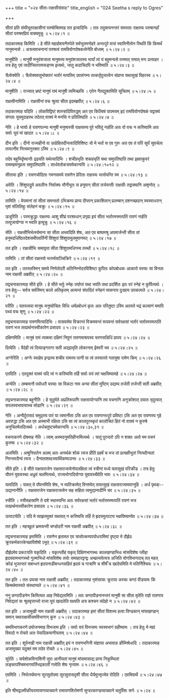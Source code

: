 +++
title = "०२४ सीता-राक्षसीसंवादः"
title_english = "024 Seetha s reply to Ogres"

+++



  
सीतां प्रति संघीभूतराक्षसीनां परुषोक्तिमाह तत इत्यादिभिः । ततः
तदुक्त्यनन्तरं समस्ताः राक्षस्यः परुषानर्हां सीतां परुषमप्रियं
वाक्यमूचुः  ॥  ५।२४।१ ॥   

  

तदाकारमाह किमिति । हे सीते महार्हशयनैरुपेते सर्वभूतमनोहरे अन्तःपुरे वासं
स्वामिनीत्वेन स्थितिं किं किमर्थं नानुमन्यसे । अत्रत्यवचनानां परुषत्वं
रामवियोगपोषकत्वेनेति बोध्यम्  ॥  ५।२४।२  ॥   

  

मानुषीति । मानुषी मनुवंशजाता मानुषस्य मनुवंशजातस्य भार्यां त्वं यं
बहुमन्यसे तस्मात् रामात् मनः प्रत्याहर । तत्र हेतुः एवं
त्वदीप्सितरामसङ्गम इत्यर्थः, जातु कदाचिदपि न भविष्यति  ॥  ५।२४।३  ॥   

  

त्रैलोक्येति । त्रैलोक्यवसुभोक्तारं भर्तारं मत्पतिम् उपसंगम्य
तत्कर्तृपूजात्वेन संप्राप्य यथासुखं विहरस्व  ॥  ५।२४।४  ॥   

  

मानुषीति । राज्यात् भ्रष्टं मानुषं रामं मानुषी त्वमिच्छसि । एतेन
नैतद्युक्तमिति सूचितम्  ॥  ५।२४।५  ॥   

  

राक्षसीनामिति । राक्षसीनां वचः श्रुत्वा सीता इदमब्रवीत्  ॥  ५।२४।६  ॥   

  

तदाकारमाह यदिति । लोकविद्विष्टं शास्त्रादिविरुद्धम् अत एव किल्विषं
पापमयम् इदं रामवियोगपोषकं यद्वाक्यं संगताः यूयमुदाहरथ तदेतत् वाक्यं मे
मनसि न प्रतितिष्ठति  ॥  ५।२४।७  ॥   

  

नेति । हे भार्याः हे रावणपत्न्यः मानुषी मनुष्यस्त्री राक्षसस्य पुरे
भवितुं नार्हति अतः वो वचः न करिष्यामि अतः सर्वाः यूयं मां खादत  ॥  ५।२४।८
 ॥   

  

दीन इति । दीनो राज्यहीनो वा उत्प्रेक्षितदीनत्वादिविशिष्टः यो मे भर्ता स
एव गुरुः अत एव तं पतिं सूर्यं सुवर्चला तत्पत्नीव नित्यमनुरक्ता ऽस्मि  ॥ 
५।२४।९  ॥   

  

तदेव बहुभिर्दृष्यान्तैः द्रढयति यथेत्यादिभिः । शचीप्रभृतिः शकप्रभृतिं
यथा समुपतिष्ठति तथा इक्ष्वाकुवरं राममहमनुव्रता समुपतिष्ठामि ।
सार्धश्लोकत्रयमेकान्वयि  ॥  ५।२४।१०१२  ॥   

  

सीताया इति । रावणचोदिताः गमनसमये रावणेन प्रेरिताः राक्षस्यः भर्त्सयन्ति
स्म  ॥  ५।२४।१३  ॥   

  

अवेति । शिंशुपाद्रुमे अवलीनः निर्वाक्यः मौनीभूतः स हनूमान् सीतां
तर्जयन्तीः राक्षसीः तद्वाक्यानि अशृणोत्  ॥  ५।२४।१४  ॥   

  

तामिति । वेपमानां तां सीतां समन्ततो ऽभिक्रम्य प्राप्य दीप्तान्
प्रकाशितान् प्रलम्बान् दशनच्छदान् स्वस्वाधरान् भृशं संलिलिहुः संलेहनं
चक्रुः  ॥  ५।२४।१५  ॥   

  

ऊचुरिति । परमक्रुद्धाः राक्षस्यः आशु शीघ्रं परश्वधान् प्रगृह्य इयं सीता
भर्तारमस्मत्पतिं रावणं नार्हति तत्पूजायोग्या न भवति इत्यूचुः  ॥  ५।२४।१६
 ॥   

  

सेति । राक्षसीभिर्भर्त्स्यमाना सा सीता अभवदिति शेषः, अत एव बाष्पमश्रु
अपमार्जन्ती सीता तां हनुमदधिष्ठितदेशसमीपवर्तिनीं शिंशुपां
शिंशुपामूलमुमागमत्  ॥  ५।२४।१७  ॥   

  

तत इति । राक्षसीभिः समावृता सीता शिंशुपामधिगम्य तस्थौ  ॥  ५।२४।१८  ॥   

  

तामिति । तां सीतां राक्षस्यो भर्त्स्ययाञ्चिक्रिरे  ॥  ५।२४।१९  ॥   

  

तत इति । ततस्तस्मिन् समये निर्णतोदरी अतिनिम्नोदरविशिष्टा कुपितः कोपबोधकः
आकारो यस्याः सा विनता नाम राक्षसी अब्रवीत्  ॥  ५।२४।२०  ॥   

  

तद्वचनाकारमाह सीते इति । हे सीते भर्तुः स्नेहः पर्याप्तं यथा भवति तथा
प्रदर्शितः इतः परं स्नेहं न कुर्वित्यर्थः । तत्र हेतुः-- सर्वत्र
सर्वस्मिन् काले अतिकृतम् अत्यन्तं संपादितं स्नेहनं व्यसनाय दुःखाय
उपकल्पते  ॥  ५।२४।२१  ॥   

  

परीति । यतस्त्वया मानुषः मनुष्योचितः विधिः धर्मप्रबोधनं कृतः अतः
परितुष्टा ऽस्मि अतस्ते भद्रं कल्याणं ममापि पथ्यं वचः शृणु  ॥  ५।२४।२२
 ॥   

  

तद्वचनाकारमाह रावणमित्यादिभिः । वासवामेव विक्रान्तं विक्रमवन्तं रूपवन्तं
सर्वरक्षसां भर्तारं भर्तारमस्मत्पतिं रावणं भज तत्प्रार्थनास्वीकारेण
प्रसादय  ॥  ५।२४।२३  ॥   

  

दक्षिणमिति । मानुषं रामं त्यक्त्वा दक्षिणं निपुणं रावणमाश्रयस्व
चरणसन्निधिं प्रापय  ॥  ५।२४।२४  ॥   

  

दिव्येति । वैदेही त्वं दिव्याङ्गरागा सती अद्यप्रभृति लोकानाम् ईश्वरी भव
 ॥  ५।२४।२५  ॥   

  

अग्नेरिति । अग्नेः स्वाहेव इन्द्रस्य शचीव रामस्य पत्नी या त्वं तस्यास्ते
गतायुषा रामेण किम्  ॥  ५।२४।२६  ॥   

  

एतदिति । एतदुक्तं वाक्यं यदि त्वं न करिष्यसि तर्हि सर्वाः वयं त्वां
भक्षयिष्यामहे  ॥  ५।२४।२७  ॥   

  

अन्येति । लम्बमानौ पयोधरौ यस्याः सा विकटा नाम अन्या सीतां मुष्टिम्
उद्यम्य तर्जती तर्जन्ती सती अब्रवीत्  ॥  ५।२४।२८  ॥   

  

तद्वचनाकारमाह बहूनीति । हे सुदुर्मते अप्रतिरूपाणि राक्षसायोग्यानि तव
वचनानि अनुक्रोशात् दयातः मृदुत्वात् सरलस्वभावत्वाच्च सोढानि  ॥  ५।२४।२९
 ॥   

  

नेति । अन्यैर्दुरासदं समुद्रस्य पारं या त्वमानीता ऽसि अत एव
रावणान्तःपुरे प्रविष्टा ऽसि अत एव रावणस्य गृहे अवरुद्धा ऽसि अत एव
अस्माभी रक्षिता ऽसि सा त्वं कालपुरस्कृतं कालोचितं हितं नो वाक्यं न
कुरुषे अनुचितमेतदित्यर्थः । अर्धचतुष्टयमेकान्वयि  ॥  ५।२४।३०,३१  ॥   

  

वचनाकरणे दोषमाह नेति । त्वाम् अस्मदनुमतिहीनामित्यर्थः । त्रातुं पुरन्दरो
ऽपि न शक्तः अतो मम वचनं कुरुष्व  ॥  ५।२४।३२  ॥   

  

अलमिति । अश्रुनिपातेन अलम् अतः अनर्थकं शोकं त्यज प्रीतिं प्रहर्षं च भज
तां प्रत्यक्षीभूतां नित्यदैन्यतां निरन्तरदैन्यं त्यज ।
दैन्यताशब्दःस्वार्थिकष्यञन्तः  ॥  ५।२४।३३  ॥   

  

सीते इति । हे सीते राक्षसराजेन राक्षसराजत्वेनोपलक्षिता त्वं स्त्रीणां
मध्ये यतासुखं परिक्रीड । तत्र हेतुः यौवनं युवावस्था अध्रुवं चलमित्यर्थः,
राज्यभोगादियोग्या युवावस्थैवेति भावः  ॥  ५।२४।३४  ॥   

  

यावदिति । यावत् ते यौवनमिति शेषः, न व्यतिक्रामेत् विनश्येत् तावत्सुखं
राक्षसराज्यमवाप्नुहि । अर्धं पृथक्-- उद्यानानीति । राक्षसराजेन
राक्षसराजत्वेन सह सहिता त्वमुद्यानादीनि चर  ॥  ५।२४।३५  ॥   

  

स्त्रीति । स्त्रीसहस्राणि ते वशे स्थास्यन्ति अतः सर्वरक्षसां भर्तारं
भर्तारमस्मत्पतिं रावणं भज तत्प्रार्थनास्वीकारेण प्रसादय  ॥  ५।२४।३६  ॥   

  

उत्पाट्येति । यदि मे व्याहृतमुक्तं यथावत् न करिष्यसि तर्हि ते
हृदयमुत्पाट्य भक्षयिष्याम्येव  ॥  ५।२४।३७  ॥   

  

तत इति । महच्छूलं भ्रामयन्ती चण्डोदरी नाम राक्षसी अब्रवीत्  ॥ 
५।२४।३८ ॥   

  

तद्वचनाकारमाह इमामिति । रावणेन हृतामत एव त्रासोत्कम्पपयोधरामिमां
दृष्ट्वा मे दौर्हृदः क्रूरकर्मकारकेच्छाविशेषो ऽभूत्  ॥  ५।२४।३९  ॥   

  

दौर्हृदमेव प्रकटयति यकृदिति । यकृत्प्लीहं यकृत् दिक्षिणभागस्थः
कालखण्डाभिधः मांसविशेषः प्लीहा हृदयवामभागस्थो गुल्माभिधो मांसविशेषः तयोः
समाहारद्वन्द्वः अच्प्रत्ययेत्यत्र अजिति योगविभागादच् तत् महत् क्रोडं
भुजान्तरं सबन्धनं हृदयनाडीबन्धनसहितं हृदयं च गात्राणि च शीर्षँ च
खादेयमिति मे मतिर्निश्चियः  ॥  ५।२४।४०  ॥   

  

तत इति । ततः प्रघसा नाम राक्षसी अब्रवीत् । तदाकारमाह नृशंसायाः क्रूराया
अस्याः कण्ठं पीडयामः किं किमर्थमास्यते संस्थाप्यते  ॥  ५।२४।४१  ॥   

  

ननु कण्ठपीडनेन किमित्यत आह निवेद्यतामिति । ततः कण्ठपीडनानन्तरं मानुषी सा
सीता मृतेति राज्ञे रावणाय निवेद्यतां सः श्रुतवृत्तान्तो राजा यूयं
खादतेति वक्ष्यति अत्र कश्चन संदेहो न  ॥  ५।२४।४२  ॥   

  

तत इति । अजामुखी नाम राक्षसी अब्रवीत् । तदाकारमाह इमां सीतां विशस्य
हत्वा पिण्डकान् मांसखण्डान् समान् यथाराक्षसीसमविभागान् कुरु  ॥  ५।२४।४३
 ॥   

  

समविभागकरणे प्रयोजनमाह विभजाम इति । सर्वाः वयं विभजामः स्वस्वभागं
ग्रहीष्यामः । तत्र हेतुः मे मह्यं विवादो न रोचते अतः पेयादिकमानीयताम्  ॥ 
५।२४।४४  ॥   

  

तत इति । शूर्पनखी नाम राक्षसी अब्रवीत् इयं न रावणभगिनी संज्ञाया अभावान्न
ङीब्निषेधादि । तदाकारमाह अजामुख्या यदुक्तं मम तदेव रोचते  ॥  ५।२४।४५  ॥   

  

सुरेति । सर्वशोकविनाशिनी सुरा आनीयतां मानुषं मांसमासाद्य प्राप्य
निकुम्भिलां लङ्कापश्चिमभागवर्तिभद्रकालीं गत्वेति शेषः नृत्यामः  ॥ 
५।२४।४६  ॥   

  

एवमिति । निर्भर्त्स्यमाना सुरसुतोपमा सुरसुतासदृशी सीता धैर्यमुत्सृज्येव
रोदिति । एवमिवार्थे  ॥  ५।२४।४७  ॥   

  

इति श्रीमद्वाल्मीकीयरामायणव्याख्याने रामायणशिरोमणौ सुन्दरकाण्डव्याख्याने
चतुर्विशः सर्गः  ॥  ५।२४  ॥   

  


